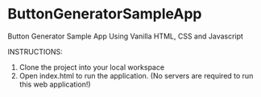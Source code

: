 # ButtonGeneratorSampleApp
Button Generator Sample App Using Vanilla HTML, CSS and Javascript

INSTRUCTIONS:
1. Clone the project into your local workspace
2. Open index.html to run the application. (No servers are required to run this web application!)